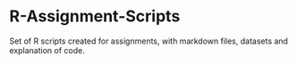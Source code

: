 # R-Assignment-Scripts
Set of R scripts created for assignments, with markdown files, datasets and explanation of code.
